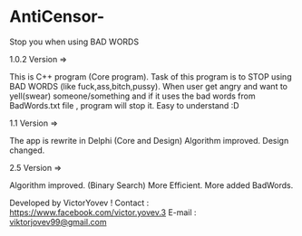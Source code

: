# AntiCensor-
Stop you when using BAD WORDS

1.0.2 Version =>

This is C++ program (Core program).
Task of this program is to STOP using BAD WORDS (like fuck,ass,bitch,pussy).
When user get angry and want to yell(swear) someone/something and if it uses the bad words from BadWords.txt file , program will stop it.
Easy to understand :D

1.1 Version =>

The app is rewrite in Delphi (Core and Design)
Algorithm improved.
Design changed. 

2.5 Version =>

Algorithm improved. (Binary Search)
Мore Еfficient.
More added BadWords.


Developed by VictorYovev !
Contact : https://www.facebook.com/victor.yovev.3
E-mail : viktorjovev99@gmail.com

